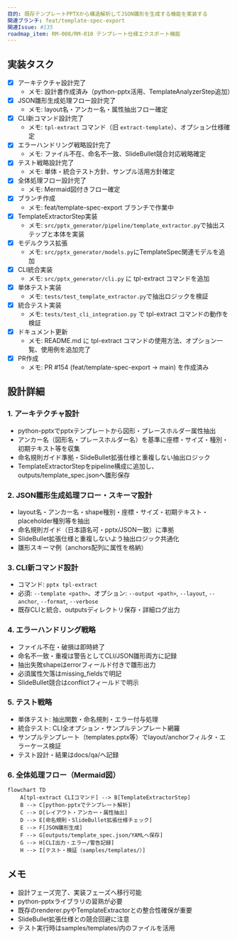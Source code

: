 ```yaml
---
目的: 既存テンプレートPPTXから構造解析してJSON雛形を生成する機能を実装する
関連ブランチ: feat/template-spec-export
関連Issue: #135
roadmap_item: RM-008/RM-010 テンプレート仕様エクスポート機能
---
```


## 実装タスク

- [x] アーキテクチャ設計完了
  - メモ: 設計書作成済み（python-pptx活用、TemplateAnalyzerStep追加）
- [x] JSON雛形生成処理フロー設計完了
  - メモ: layout名・アンカー名・属性抽出フロー確定
- [x] CLI新コマンド設計完了
  - メモ: `tpl-extract` コマンド（旧 `extract-template`）、オプション仕様確定
- [x] エラーハンドリング戦略設計完了
  - メモ: ファイル不在、命名不一致、SlideBullet競合対応戦略確定
- [x] テスト戦略設計完了
  - メモ: 単体・統合テスト方針、サンプル活用方針確定
- [x] 全体処理フロー設計完了
  - メモ: Mermaid図付きフロー確定
- [x] ブランチ作成
  - メモ: feat/template-spec-export ブランチで作業中
- [x] TemplateExtractorStep実装
  - メモ: `src/pptx_generator/pipeline/template_extractor.py`で抽出ステップと本体を実装
- [x] モデルクラス拡張
  - メモ: `src/pptx_generator/models.py`にTemplateSpec関連モデルを追加
- [x] CLI統合実装
  - メモ: `src/pptx_generator/cli.py` に tpl-extract コマンドを追加
- [x] 単体テスト実装
  - メモ: `tests/test_template_extractor.py`で抽出ロジックを検証
- [x] 統合テスト実装
  - メモ: `tests/test_cli_integration.py` で tpl-extract コマンドの動作を検証
- [x] ドキュメント更新
  - メモ: README.md に tpl-extract コマンドの使用方法、オプション一覧、使用例を追加完了
- [x] PR作成
  - メモ: PR #154 (feat/template-spec-export → main) を作成済み

## 設計詳細

### 1. アーキテクチャ設計
- python-pptxでpptxテンプレートから図形・プレースホルダー属性抽出
- アンカー名（図形名・プレースホルダー名）を基準に座標・サイズ・種別・初期テキスト等を収集
- 命名規則ガイド準拠・SlideBullet拡張仕様と重複しない抽出ロジック
- TemplateExtractorStepをpipeline構成に追加し、outputs/template_spec.jsonへ雛形保存

### 2. JSON雛形生成処理フロー・スキーマ設計
- layout名・アンカー名・shape種別・座標・サイズ・初期テキスト・placeholder種別等を抽出
- 命名規則ガイド（日本語名可・pptx/JSON一致）に準拠
- SlideBullet拡張仕様と重複しないよう抽出ロジック共通化
- 雛形スキーマ例（anchors配列に属性を格納）

### 3. CLI新コマンド設計
- コマンド: `pptx tpl-extract`
- 必須: `--template <path>`、オプション: `--output <path>`, `--layout`, `--anchor`, `--format`, `--verbose`
- 既存CLIと統合、outputsディレクトリ保存・詳細ログ出力

### 4. エラーハンドリング戦略
- ファイル不在・破損は即時終了
- 命名不一致・重複は警告としてCLI/JSON雛形両方に記録
- 抽出失敗shapeはerrorフィールド付きで雛形出力
- 必須属性欠落はmissing_fieldsで明記
- SlideBullet競合はconflictフィールドで明示

### 5. テスト戦略
- 単体テスト: 抽出関数・命名規則・エラー付与処理
- 統合テスト: CLI全オプション・サンプルテンプレート網羅
- サンプルテンプレート（templates.pptx等）でlayout/anchorフィルタ・エラーケース検証
- テスト設計・結果はdocs/qa/へ記録

### 6. 全体処理フロー（Mermaid図）

```mermaid
flowchart TD
    A[tpl-extract CLIコマンド] --> B[TemplateExtractorStep]
    B --> C[python-pptxでテンプレート解析]
    C --> D[レイアウト・アンカー・属性抽出]
    D --> E[命名規則・SlideBullet拡張仕様チェック]
    E --> F[JSON雛形生成]
    F --> G[outputs/template_spec.json/YAMLへ保存]
    G --> H[CLI出力・エラー/警告記録]
    H --> I[テスト・検証（samples/templates/）]
```

## メモ
- 設計フェーズ完了、実装フェーズへ移行可能
- python-pptxライブラリの習熟が必要
- 既存のrenderer.pyやTemplateExtractorとの整合性確保が重要
- SlideBullet拡張仕様との競合回避に注意
- テスト実行時はsamples/templates/内のファイルを活用
